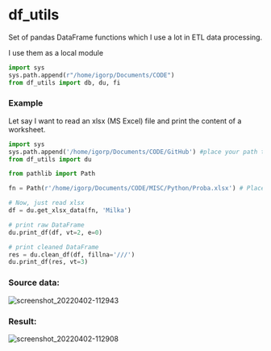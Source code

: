 # df_utils
Set of pandas DataFrame functions which I use a lot in ETL data processing.

I use them as a local module

```python
import sys
sys.path.append(r"/home/igorp/Documents/CODE")
from df_utils import db, du, fi
```

### Example
Let say I want to read an xlsx (MS Excel) file and print the content of a worksheet.

```python
import sys
sys.path.append('/home/igorp/Documents/CODE/GitHub') #place your path to the df_utils folder
from df_utils import du

from pathlib import Path

fn = Path(r'/home/igorp/Documents/CODE/MISC/Python/Proba.xlsx') # Place your path to the source xlsx file

# Now, just read xlsx
df = du.get_xlsx_data(fn, 'Milka')

# print raw DataFrame
du.print_df(df, vt=2, e=0)

# print cleaned DataFrame
res = du.clean_df(df, fillna='///')
du.print_df(res, vt=3)
```

### Source data:
![screenshot_20220402-112943](https://user-images.githubusercontent.com/17882375/161377127-ff1ec00e-0f1a-43bf-ae09-7cebca5bcf11.png)


### Result:
![screenshot_20220402-112908](https://user-images.githubusercontent.com/17882375/161377122-f00161f0-8ab7-4a45-b561-90675d815760.png)
